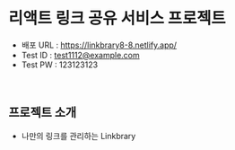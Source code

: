 # 리액트 링크 공유 서비스 프로젝트

- 배포 URL : https://linkbrary8-8.netlify.app/
- Test ID : test1112@example.com
- Test PW : 123123123

<br>

## 프로젝트 소개

- 나만의 링크를 관리하는 Linkbrary

<br>
